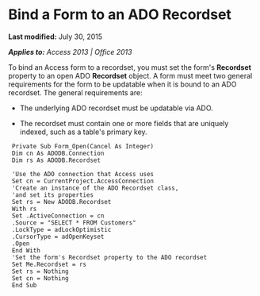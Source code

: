 
# Bind a Form to an ADO Recordset

 **Last modified:** July 30, 2015

 _**Applies to:** Access 2013 | Office 2013_

To bind an Access form to a recordset, you must set the form's  **Recordset** property to an open ADO **Recordset** object. A form must meet two general requirements for the form to be updatable when it is bound to an ADO recordset. The general requirements are:


- The underlying ADO recordset must be updatable via ADO.
    
- The recordset must contain one or more fields that are uniquely indexed, such as a table's primary key.
    




```
 Private Sub Form_Open(Cancel As Integer) 
 Dim cn As ADODB.Connection 
 Dim rs As ADODB.Recordset 
 
 'Use the ADO connection that Access uses 
 Set cn = CurrentProject.AccessConnection 
 'Create an instance of the ADO Recordset class, 
 'and set its properties 
 Set rs = New ADODB.Recordset 
 With rs 
 Set .ActiveConnection = cn 
 .Source = "SELECT * FROM Customers" 
 .LockType = adLockOptimistic 
 .CursorType = adOpenKeyset 
 .Open 
 End With 
 'Set the form's Recordset property to the ADO recordset 
 Set Me.Recordset = rs 
 Set rs = Nothing 
 Set cn = Nothing 
 End Sub 

```

